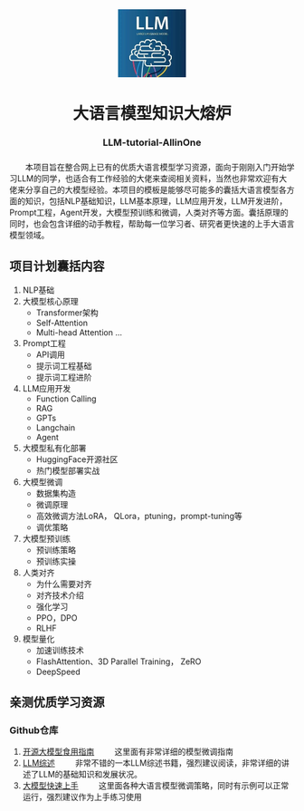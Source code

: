 <div align=center>
  <img src="./images/llm.jpg" width="120px" >
  <h1>大语言模型知识大熔炉</h1>
  <h3>LLM-tutorial-AllinOne<h3>
</div>

&emsp;&emsp;本项目旨在整合网上已有的优质大语言模型学习资源，面向于刚刚入门开始学习LLM的同学，也适合有工作经验的大佬来查阅相关资料，当然也非常欢迎有大佬来分享自己的大模型经验。本项目的模板是能够尽可能多的囊括大语言模型各方面的知识，包括NLP基础知识，LLM基本原理，LLM应用开发，LLM开发进阶，Prompt工程，Agent开发，大模型预训练和微调，人类对齐等方面。囊括原理的同时，也会包含详细的动手教程，帮助每一位学习者、研究者更快速的上手大语言模型领域。

## 项目计划囊括内容
1. NLP基础
2. 大模型核心原理
    - Transformer架构
    - Self-Attention
    - Multi-head Attention
    ...
3. Prompt工程
    - API调用
    - 提示词工程基础
    - 提示词工程进阶
4. LLM应用开发
    - Function Calling
    - RAG
    - GPTs
    - Langchain
    - Agent
5. 大模型私有化部署
    - HuggingFace开源社区
    - 热门模型部署实战
6. 大模型微调
    - 数据集构造
    - 微调原理
    - 高效微调方法LoRA， QLora，ptuning，prompt-tuning等
    - 调优策略
7. 大模型预训练
    - 预训练策略
    - 预训练实操
8. 人类对齐
    - 为什么需要对齐
    - 对齐技术介绍
    - 强化学习
    - PPO，DPO
    - RLHF
9. 模型量化
    - 加速训练技术
    - FlashAttention、3D Parallel Training， ZeRO
    - DeepSpeed


## 亲测优质学习资源
### Github仓库

1. [开源大模型食用指南](https://github.com/datawhalechina/self-llm)
&emsp;&emsp; 这里面有非常详细的模型微调指南
2. [LLM综述](https://github.com/RUCAIBox/LLMSurvey)
&emsp;&emsp; 非常不错的一本LLM综述书籍，强烈建议阅读，非常详细的讲述了LLM的基础知识和发展状况。
3. [大模型快速上手](https://github.com/DjangoPeng/LLM-quickstart)
&emsp;&emsp; 这里面各种大语言模型微调策略，同时有示例可以正常运行，强烈建议作为上手练习使用
